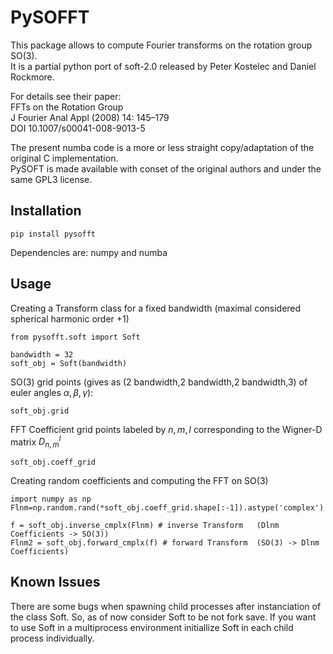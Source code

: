 # PySOFFT
This package allows to compute Fourier transforms on the rotation group SO(3).\
It is a partial python port of soft-2.0 released by Peter Kostelec and Daniel Rockmore.

For details see their paper:\
FFTs on the Rotation Group\
J Fourier Anal Appl (2008) 14: 145–179\
DOI 10.1007/s00041-008-9013-5

The present numba code is a more or less straight copy/adaptation of the original C implementation.\
PySOFT is made available with conset of the original authors and under the same GPL3 license.


## Installation
```
pip install pysofft
```
Dependencies are: numpy and numba
## Usage
Creating a Transform class for a fixed bandwidth (maximal considered spherical harmonic order +1)
```
from pysofft.soft import Soft

bandwidth = 32
soft_obj = Soft(bandwidth)
```
SO(3) grid points (gives as (2 bandwidth,2 bandwidth,2 bandwidth,3) of euler angles $\alpha,\beta,\gamma$):
```
soft_obj.grid
```
FFT Coefficient grid points labeled by $n,m,l$ corresponding to the Wigner-D matrix $D^l_{n,m}$
```
soft_obj.coeff_grid
```

Creating random coefficients and computing the FFT on SO(3)
```
import numpy as np
Flnm=np.random.rand(*soft_obj.coeff_grid.shape[:-1]).astype('complex')

f = soft_obj.inverse_cmplx(Flnm) # inverse Transform   (Dlnm Coefficients -> SO(3))
Flnm2 = soft_obj.forward_cmplx(f) # forward Transform  (SO(3) -> Dlnm Coefficients)
```

## Known Issues
There are some bugs when spawning child processes after instanciation of the class Soft.
So, as of now consider Soft to be not fork save.
If you want to use Soft in a multiprocess environment initiallize Soft in each child process individually.

